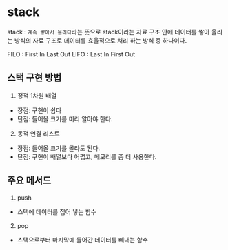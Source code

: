 # stack

stack : `계속 쌓아서 올리다`라는 뜻으로 stack이라는 자료 구조 안에 데이터를 쌓아 올리는 방식의 자료 구조로 데이터를 효율적으로 처리 하는 방식 중 하나이다.

FILO : First In Last Out
LIFO : Last In First Out

## 스택 구현 방법

1. 정적 1차원 배열

- 장점: 구현이 쉽다
- 단점: 들어올 크기를 미리 알아야 한다.

2. 동적 연결 리스트

- 장점: 들어올 크기를 몰라도 된다.
- 단점: 구현이 배열보다 어렵고, 메모리를 좀 더 사용한다.

## 주요 메서드

1. push

- 스택에 데이터를 집어 넣는 함수

2. pop

- 스택으로부터 마지막에 들어간 데이터를 빼내는 함수
